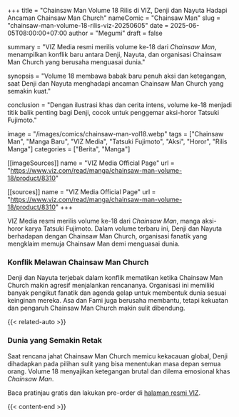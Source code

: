+++
title = "Chainsaw Man Volume 18 Rilis di VIZ, Denji dan Nayuta Hadapi Ancaman Chainsaw Man Church"
nameComic = "Chainsaw Man"
slug = "chainsaw-man-volume-18-rilis-viz-20250605"
date = 2025-06-05T08:00:00+07:00
author = "Megumi"
draft = false

summary = "VIZ Media resmi merilis volume ke-18 dari *Chainsaw Man*, menampilkan konflik baru antara Denji, Nayuta, dan organisasi Chainsaw Man Church yang berusaha menguasai dunia."

synopsis = "Volume 18 membawa babak baru penuh aksi dan ketegangan, saat Denji dan Nayuta menghadapi ancaman Chainsaw Man Church yang semakin kuat."

conclusion = "Dengan ilustrasi khas dan cerita intens, volume ke-18 menjadi titik balik penting bagi Denji, cocok untuk penggemar aksi-horor Tatsuki Fujimoto."


image = "/images/comics/chainsaw-man-vol18.webp"
tags = ["Chainsaw Man", "Manga Baru", "VIZ Media", "Tatsuki Fujimoto", "Aksi", "Horor", "Rilis Manga"]
categories = ["Berita", "Manga"]

[[imageSources]]
name = "VIZ Media Official Page"
url = "https://www.viz.com/read/manga/chainsaw-man-volume-18/product/8310"

[[sources]]
name = "VIZ Media Official Page"
url = "https://www.viz.com/read/manga/chainsaw-man-volume-18/product/8310"
+++


VIZ Media resmi merilis volume ke-18 dari *Chainsaw Man*, manga aksi-horor karya Tatsuki Fujimoto. Dalam volume terbaru ini, Denji dan Nayuta berhadapan dengan Chainsaw Man Church, organisasi fanatik yang mengklaim memuja Chainsaw Man demi menguasai dunia.

### Konflik Melawan Chainsaw Man Church
Denji dan Nayuta terjebak dalam konflik mematikan ketika Chainsaw Man Church makin agresif menjalankan rencananya. Organisasi ini memiliki banyak pengikut fanatik dan agenda gelap untuk membentuk dunia sesuai keinginan mereka. Asa dan Fami juga berusaha membantu, tetapi kekuatan dan pengaruh Chainsaw Man Church makin sulit dibendung.

{{< related-auto >}}

### Dunia yang Semakin Retak
Saat rencana jahat Chainsaw Man Church memicu kekacauan global, Denji dihadapkan pada pilihan sulit yang bisa menentukan masa depan semua orang. Volume 18 menyajikan ketegangan brutal dan dilema emosional khas *Chainsaw Man*.

Baca pratinjau gratis dan lakukan pre-order di [halaman resmi VIZ](https://www.viz.com/read/manga/chainsaw-man-volume-18/product/8310).

{{< content-end >}}

